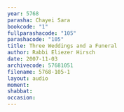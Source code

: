 ```yaml
---
year: 5768
parasha: Chayei Sara
bookcode: "1"
fullparashacode: "105"
parashacode: "105"
title: Three Weddings and a Funeral
author: Rabbi Eliezer Hirsch
date: 2007-11-03
archivecode: 57681051
filename: 5768-105-1
layout: audio
moment: 
shabbat: 
occasion: 
---
```

